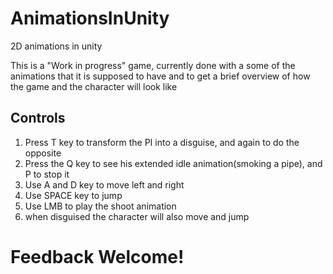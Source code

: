 # AnimationsInUnity
2D animations in unity

This is a "Work in progress" game, currently done with a some of the animations that it is supposed to have and to get a brief overview of how the game and the character will look like

## Controls
1. Press T key to transform the PI into a disguise, and again to do the opposite
2. Press the Q key to see his extended idle animation(smoking a pipe), and P to stop it
3. Use A and D key to move left and right
4. Use SPACE key to jump
5. Use LMB to play the shoot animation
6. when disguised the character will also move and jump

# Feedback Welcome!